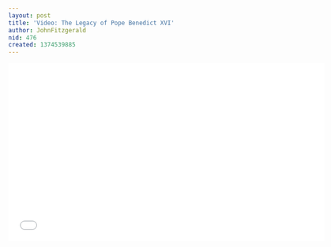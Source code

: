 ```yaml
---
layout: post
title: 'Video: The Legacy of Pope Benedict XVI'
author: JohnFitzgerald
nid: 476
created: 1374539885
---
```

<iframe src="//www.youtube.com/embed/LvaPlU9OnMA" frameborder="0" width="640" height="360"></iframe>
